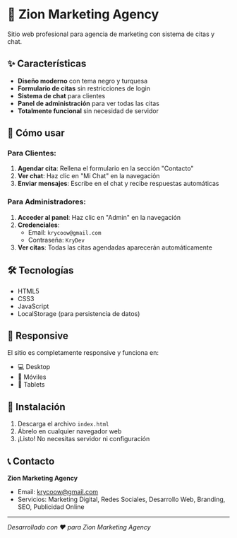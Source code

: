 # 🚀 Zion Marketing Agency

Sitio web profesional para agencia de marketing con sistema de citas y chat.

## ✨ Características

- **Diseño moderno** con tema negro y turquesa
- **Formulario de citas** sin restricciones de login
- **Sistema de chat** para clientes
- **Panel de administración** para ver todas las citas
- **Totalmente funcional** sin necesidad de servidor

## 🎯 Cómo usar

### Para Clientes:
1. **Agendar cita**: Rellena el formulario en la sección "Contacto"
2. **Ver chat**: Haz clic en "Mi Chat" en la navegación
3. **Enviar mensajes**: Escribe en el chat y recibe respuestas automáticas

### Para Administradores:
1. **Acceder al panel**: Haz clic en "Admin" en la navegación
2. **Credenciales**: 
   - Email: `krycoow@gmail.com`
   - Contraseña: `KryDev`
3. **Ver citas**: Todas las citas agendadas aparecerán automáticamente

## 🛠️ Tecnologías

- HTML5
- CSS3
- JavaScript
- LocalStorage (para persistencia de datos)

## 📱 Responsive

El sitio es completamente responsive y funciona en:
- 💻 Desktop
- 📱 Móviles
- 📱 Tablets

## 🚀 Instalación

1. Descarga el archivo `index.html`
2. Ábrelo en cualquier navegador web
3. ¡Listo! No necesitas servidor ni configuración

## 📞 Contacto

**Zion Marketing Agency**
- Email: krycoow@gmail.com
- Servicios: Marketing Digital, Redes Sociales, Desarrollo Web, Branding, SEO, Publicidad Online

---

*Desarrollado con ❤️ para Zion Marketing Agency*

